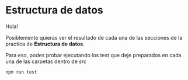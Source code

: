 # Estructura de datos

Hola! 

Posiblemente quieras ver el resultado de cada una de las secciones de la practica de **Estructura de datos**. 

Para eso, podes probar ejecutando los test que deje preparados en cada una de las carpetas dentro de *src*

```bash
npm run test
```
